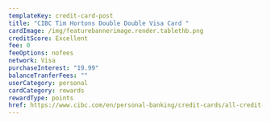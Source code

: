 ```yaml
---
templateKey: credit-card-post
title: "CIBC Tim Hortons Double Double Visa Card "
cardImage: /img/featurebannerimage.render.tablethb.png
creditScore: Excellent
fee: 0
feeOptions: nofees
network: Visa
purchaseInterest: "19.99"
balanceTranferFees: ""
userCategory: personal
cardCategory: rewards
rewardType: points
href: https://www.cibc.com/en/personal-banking/credit-cards/all-credit-cards/dividend-visa-card.html
---
```

